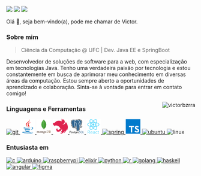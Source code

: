 <a href="https://www.linkedin.com/in/victorbzerra" target="_blank"><img src="https://img.shields.io/badge/-LinkedIn-%230077B5?style=for-the-badge&logo=linkedin&logoColor=white" target="_blank"></a>
<a href = "mailto:victorbzrra@alu.ufc.br"><img src="https://img.shields.io/badge/-Gmail-red?style=for-the-badge&logo=gmail&logoColor=white" target="_blank"></a>
<a href="https://twitter.com/vitim_cc"><img src="https://img.shields.io/badge/-Twitter-blue?style=for-the-badge&logo=twitter&logoColor=white" target="_blank"></a>

Olá 👋, seja bem-vindo(a), pode me chamar de Victor. <br>

### Sobre mim
> Ciência da Computação @ UFC | Dev. Java EE e SpringBoot 
<p text-align="justify"> Desenvolvedor de soluções de software para a web, com especialização em tecnologias Java. Tenho uma verdadeira paixão por tecnologia e estou constantemente em busca de aprimorar meu conhecimento em diversas áreas da computação. Estou sempre aberto a oportunidades de aprendizado e colaboração. Sinta-se à vontade para entrar em contato comigo!</p>

<img align="right" src="https://github-readme-stats.vercel.app/api/top-langs?username=victorbzrra&show_icons=true&locale=en&langs_count=3" alt="victorbzrra" />
  
### Linguagens e Ferramentas

<p align="left"> <a href="https://git-scm.com/" target="_blank" rel="noreferrer"> <img src="https://www.vectorlogo.zone/logos/git-scm/git-scm-icon.svg" alt="git" width="40" height="40"/> </a> <a href="https://www.java.com" target="_blank" rel="noreferrer"> <img src="https://raw.githubusercontent.com/devicons/devicon/master/icons/java/java-original.svg" alt="java" width="40" height="40"/> </a> <a href="https://www.mongodb.com/" target="_blank" rel="noreferrer"> <img src="https://raw.githubusercontent.com/devicons/devicon/master/icons/mongodb/mongodb-original-wordmark.svg" alt="mongodb" width="40" height="40"/> </a> <a href="https://nestjs.com/" target="_blank" rel="noreferrer"> <img src="https://raw.githubusercontent.com/devicons/devicon/master/icons/nestjs/nestjs-plain.svg" alt="nestjs" width="40" height="40"/> </a> <a href="https://www.postgresql.org" target="_blank" rel="noreferrer"> <img src="https://raw.githubusercontent.com/devicons/devicon/master/icons/postgresql/postgresql-original-wordmark.svg" alt="postgresql" width="40" height="40"/> </a> <a href="https://reactjs.org/" target="_blank" rel="noreferrer"> <img src="https://raw.githubusercontent.com/devicons/devicon/master/icons/react/react-original-wordmark.svg" alt="react" width="40" height="40"/> </a> <a href="https://spring.io/" target="_blank" rel="noreferrer"> <img src="https://www.vectorlogo.zone/logos/springio/springio-icon.svg" alt="spring" width="40" height="40"/> </a> <a href="https://www.typescriptlang.org/" target="_blank" rel="noreferrer"> <img src="https://raw.githubusercontent.com/devicons/devicon/master/icons/typescript/typescript-original.svg" alt="typescript" width="40" height="40"/> </a> 
<a href="https://ubuntu.com/" target="_blank" rel="noreferrer"> <img src="https://cdn.jsdelivr.net/gh/devicons/devicon/icons/ubuntu/ubuntu-plain.svg" alt="ubuntu" width="40" height="40"/> </a>
<img src="https://cdn.jsdelivr.net/gh/devicons/devicon/icons/linux/linux-original.svg" alt="linux" width="40" height="40"/>
</p>

### Entusiasta em

<p align="left"> <a href="https://git-scm.com/" target="_blank" rel="noreferrer">
<img src="https://cdn.jsdelivr.net/gh/devicons/devicon/icons/c/c-original.svg" alt="c" width="40" height="40"/>
<img src="https://cdn.jsdelivr.net/gh/devicons/devicon/icons/arduino/arduino-original-wordmark.svg" alt="arduino" width="40" height="40"/>
<img src="https://cdn.jsdelivr.net/gh/devicons/devicon/icons/raspberrypi/raspberrypi-original.svg" alt="raspberrypi" width="40" height="40"/>
<img src="https://cdn.jsdelivr.net/gh/devicons/devicon/icons/elixir/elixir-original-wordmark.svg" alt="elixir" width="40" height="40"/> 
<img src="https://cdn.jsdelivr.net/gh/devicons/devicon/icons/python/python-original-wordmark.svg" alt="python" width="40" height="40"/>
<img src="https://cdn.jsdelivr.net/gh/devicons/devicon/icons/r/r-original.svg" alt="r" width="40" height="40"/>
<img src="https://cdn.jsdelivr.net/gh/devicons/devicon/icons/go/go-original-wordmark.svg" alt="golang" width="40" height="40"/>
<img src="https://cdn.jsdelivr.net/gh/devicons/devicon/icons/haskell/haskell-original.svg" alt="haskell" width="40" height="40"/>
<img src="https://cdn.jsdelivr.net/gh/devicons/devicon/icons/angularjs/angularjs-original.svg" alt="angular" width="40" height="40"/>
<img src="https://cdn.jsdelivr.net/gh/devicons/devicon/icons/figma/figma-original.svg" alt="figma" width="40" height="40"/>
</p>
